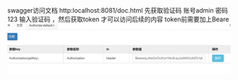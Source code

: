 swagger访问文档 http:localhost:8081/doc.html
先获取验证码 
账号admin 密码123  输入验证码 ，然后获取token 才可以访问后续的内容
token前需要加上Beare
![img.png](img.png)


